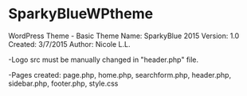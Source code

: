 # SparkyBlueWPtheme
WordPress Theme - Basic
Theme Name: SparkyBlue 2015
Version: 1.0
Created: 3/7/2015
Author: Nicole L.L.

-Logo src must be manually changed in "header.php" file.

-Pages created: page.php, home.php, searchform.php, header.php, sidebar.php, footer.php, style.css
